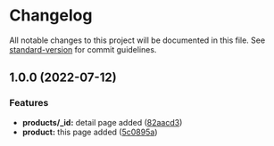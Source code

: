 # Changelog

All notable changes to this project will be documented in this file. See [standard-version](https://github.com/conventional-changelog/standard-version) for commit guidelines.

## 1.0.0 (2022-07-12)


### Features

* **products/_id:** detail page added ([82aacd3](https://github.com/hosseinmirhosseini76/nuxt-store/commit/82aacd377a31de5f4844d84498b1d5eefb2d45d0))
* **product:** this page added ([5c0895a](https://github.com/hosseinmirhosseini76/nuxt-store/commit/5c0895a53c90e4224a22823ac837d7484dbdeed5))
